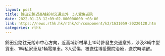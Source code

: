 ```yaml
---
layout: post
title: 錦田公路近高埔新村交通意外　3人受傷送院
date: 2022-01-28 12:09:02.000000000 +08:00
link: https://news.rthk.hk/rthk/ch/component/k2/1631059-20220128.htm
categories: rthk
---
```


錦田公路往元朗市中心方向，近高埔新村早上10時許發生交通意外，涉及3輛中型貨車、1輛私家車及1輛電單車。3人受傷，被送往博愛醫院治療，送院時清醒。
